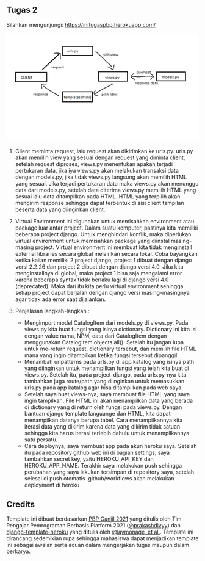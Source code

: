 

## Tugas 2

Silahkan mengunjungi: https://initugaspbp.herokuapp.com/

![alt text](https://github.com/jasonirvine76/django-pbp-tugas/blob/main/images/workflows.png)
1. Client meminta request, lalu request akan dikirimkan ke urls.py. urls.py akan memilih view yang sesuai dengan request yang diminta client, setelah request diproses, views.py menentukan apakah terjadi pertukaran data, jika iya views.py akan melakukan transaksi data dengan models.py, jika tidak views.py langsung akan memilih HTML yang sesuai. Jika terjadi pertukaran data maka views.py akan menunggu data dari models.py, setelah data diterima views.py memilih HTML yang sesuai lalu data ditampilkan pada HTML. HTML yang terpilih akan mengirim response sehingga dapat terbentuk di sisi client tampilan beserta data yang diinginkan client.

2. Virtual Environment ini digunakan untuk memisahkan environment atau package luar antar project. Dalam suatu komputer, pastinya kita memiliki beberapa project django. Untuk menghindari konflik, maka diperlukan virtual environment untuk memisahkan package yang diinstal masing-masing project. Virtual environment ini membuat kita tidak menginstall external libraries secara global melainkan secara lokal. Coba bayangkan ketika kalian memiliki 2 project django, project 1 dibuat dengan django versi 2.2.26 dan project 2 dibuat dengan django versi 4.0. Jika kita menginstallnya di global, maka project 1 bisa saja mengalami error karena beberapa syntax tidak berlaku lagi di django versi 4.0 (deprecated). Maka dari itu kita perlu virtual environment sehingga setiap project dapat berjalan dengan django versi masing-masingnya agar tidak ada error saat dijalankan.

3. Penjelasan langkah-langkah :
    + Mengimport model CatalogItem dari models.py di views.py. Pada views.py kita buat fungsi yang isinya dictionary. Dictionary ini kita isi dengan value nama, NPM, 
      data dari CatalogItem dengan menggunakan CatalogItem.objects.all(). Setelah itu jangan lupa untuk me-return request, dictionary tersebut, dan memilih file HTML
      mana yang ingin ditampilkan ketika fungsi tersebut dipanggil.
    + Menambah urlpatterns pada urls.py di app katalog yang isinya path yang diinginkan untuk menampilkan fungsi yang telah kita buat di views.py. Setelah itu, pada
      project_django, pada urls.py-nya kita tambahkan juga route/path yang diinginkan untuk memasukkan urls.py pada app katalog agar bisa ditampilkan pada web saya.
    + Setelah saya buat views-nya, saya membuat file HTML yang saya ingin tampilkan. File HTML ini akan menampilkan data yang berada di dictionary yang di return oleh       fungsi pada views.py. Dengan bantuan django template languange dan HTML, kita dapat menampilkan datanya berupa tabel. Cara menampilkannya kita iterasi data yang
      dikirim karena data yang dikirim tidak satuan sehingga kita harus iterasi terlebih dahulu untuk menampilkannya satu persatu.
    + Cara deploynya, saya membuat app pada akun heroku saya. Setelah itu pada repository github web ini di bagian settings, saya tambahkan secret key, yaitu
      HEROKU_API_KEY dan HEROKU_APP_NAME. Terakhir saya melakukan push sehingga perubahan yang saya lakukan tersimpan di repository saya, setelah selesai di push
      otomatis .github/workflows akan melakukan deployment di heroku



## Credits

Template ini dibuat berdasarkan [PBP Ganjil 2021](https://gitlab.com/PBP-2021/pbp-lab) yang ditulis oleh Tim Pengajar Pemrograman Berbasis Platform 2021 ([@prakashdivyy](https://gitlab.com/prakashdivyy)) dan [django-template-heroku](https://github.com/laymonage/django-template-heroku) yang ditulis oleh [@laymonage, et al.](https://github.com/laymonage). Template ini dirancang sedemikian rupa sehingga mahasiswa dapat menjadikan template ini sebagai awalan serta acuan dalam mengerjakan tugas maupun dalam berkarya.
